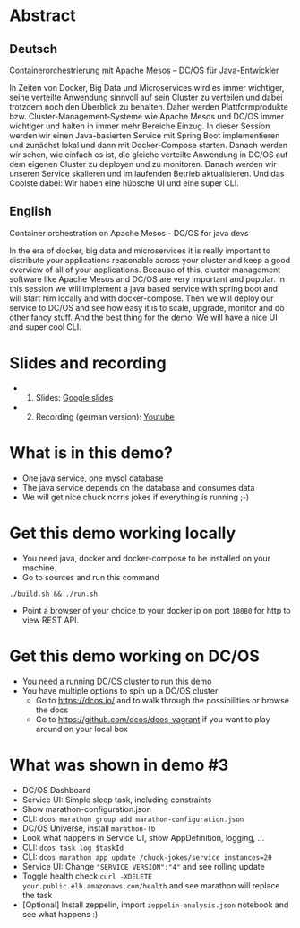 # Abstract
## Deutsch
Containerorchestrierung mit Apache Mesos – DC/OS für Java-Entwickler

In Zeiten von Docker, Big Data und Microservices wird es immer wichtiger, seine verteilte Anwendung sinnvoll auf sein Cluster zu verteilen und dabei trotzdem noch den Überblick zu behalten. Daher werden Plattformprodukte bzw. Cluster-Management-Systeme wie Apache Mesos und DC/OS immer wichtiger und halten in immer mehr Bereiche Einzug. In dieser Session werden wir einen Java-basierten Service mit Spring Boot implementieren und zunächst lokal und dann mit Docker-Compose starten. Danach werden wir sehen, wie einfach es ist, die gleiche verteilte Anwendung in DC/OS auf dem eigenen Cluster zu deployen und zu monitoren. Danach werden wir unseren Service skalieren und im laufenden Betrieb aktualisieren. Und das Coolste dabei: Wir haben eine hübsche UI und eine super CLI.



## English
Container orchestration on Apache Mesos - DC/OS for java devs

In the era of docker, big data and microservices it is really important to distribute your applications reasonable across your cluster and keep a good overview of all of your applications. Because of this, cluster management software like Apache Mesos and DC/OS are very important and popular. In this session we will implement a java based service with spring boot and will start him locally and with docker-compose. Then we will deploy our service to DC/OS and see how easy it is to scale, upgrade, monitor and do other fancy stuff. And the best thing for the demo: We will have a nice UI and super cool CLI.

# Slides and recording
- 1) Slides: [Google slides](https://docs.google.com/presentation/d/1r1IeX-FdmrkQ86fHm_sranLpvv73Ro60ShcEUD_I-L0/edit#slide=id.g18cd7b8572_4_21)
- 2) Recording (german version): [Youtube](https://www.youtube.com/watch?v=ju56wWZHXe0)


# What is in this demo?
- One java service, one mysql database
- The java service depends on the database and consumes data
- We will get nice chuck norris jokes if everything is running ;-)


# Get this demo working locally
- You need java, docker and docker-compose to be installed on your machine.
- Go to sources and run this command

```
./build.sh && ./run.sh
```

- Point a browser of your choice to your docker ip on port ```18080``` for http to view REST API.

# Get this demo working on DC/OS
- You need a running DC/OS cluster to run this demo
- You have multiple options to spin up a DC/OS cluster
	- Go to https://dcos.io/ and to walk through the possibilities or browse the docs
	- Go to https://github.com/dcos/dcos-vagrant if you want to play around on your local box


# What was shown in demo #3
- DC/OS Dashboard
- Service UI: Simple sleep task, including constraints
- Show marathon-configuration.json
- CLI: `dcos marathon group add marathon-configuration.json`
- DC/OS Universe, install `marathon-lb`
- Look what happens in Service UI, show AppDefinition, logging, ...
- CLI: `dcos task log $taskId`
- CLI: `dcos marathon app update /chuck-jokes/service instances=20`
- Service UI: Change `"SERVICE_VERSION":"4"` and see rolling update
- Toggle health check `curl -XDELETE your.public.elb.amazonaws.com/health` and see marathon will replace the task
- [Optional] Install zeppelin, import `zeppelin-analysis.json` notebook and see what happens :)


